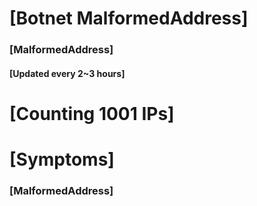 # [Botnet MalformedAddress]
### [MalformedAddress]
#### [Updated every 2~3 hours]

# [Counting 1001 IPs]

# [Symptoms] 
###   [MalformedAddress]
